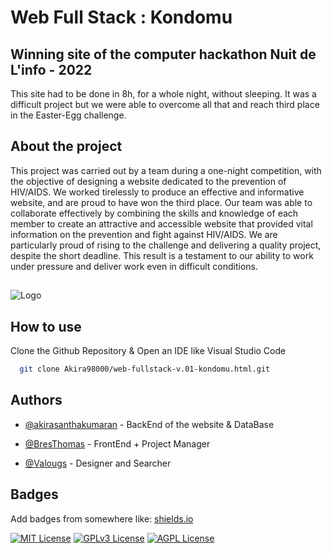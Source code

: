 
# Web Full Stack : Kondomu 
## Winning site of the computer hackathon Nuit de L'info - 2022 

This site had to be done in 8h, for a whole night, without sleeping. It was a difficult project but we were able to overcome all that and reach third place in the Easter-Egg challenge.

## About the project

This project was carried out by a team during a one-night competition, with the objective of designing a website dedicated to the prevention of HIV/AIDS. We worked tirelessly to produce an effective and informative website, and are proud to have won the third place. Our team was able to collaborate effectively by combining the skills and knowledge of each member to create an attractive and accessible website that provided vital information on the prevention and fight against HIV/AIDS. We are particularly proud of rising to the challenge and delivering a quality project, despite the short deadline. This result is a testament to our ability to work under pressure and deliver work even in difficult conditions.

## 
![Logo](https://www.nuitdelinfo.com/img/logo-n2i-2022.png)


## How to use

Clone the Github Repository & Open an IDE like Visual Studio Code

```bash
  git clone Akira98000/web-fullstack-v.01-kondomu.html.git

```

## 


## Authors

- [@akirasanthakumaran](https://github.com/Akira98000/) - BackEnd of the website & DataBase

- [@BresThomas](https://github.com/BresThomas/) - FrontEnd + Project Manager

- [@Valougs](https://github.com/valougs) - Designer and Searcher



## Badges

Add badges from somewhere like: [shields.io](https://shields.io/)

[![MIT License](https://img.shields.io/badge/License-MIT-green.svg)](https://choosealicense.com/licenses/mit/)
[![GPLv3 License](https://img.shields.io/badge/License-GPL%20v3-yellow.svg)](https://opensource.org/licenses/)
[![AGPL License](https://img.shields.io/badge/license-AGPL-blue.svg)](http://www.gnu.org/licenses/agpl-3.0)

